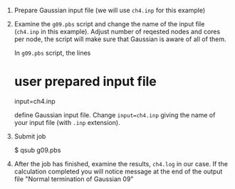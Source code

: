1. Prepare Gaussian input file (we will use `ch4.inp` for this example)

2. Examine the `g09.pbs` script and change the name of the input file 
   (`ch4.inp` in this example). Adjust number of reqested nodes and cores
   per node, the script will make sure that Gaussian is aware of all 
   of them.

   In `g09.pbs` script, the lines 

      # user prepared input file
      input=ch4.inp

   define Gaussian input file. Change `input=ch4.inp` giving the
   name of your input file (with `.inp` extension).

3. Submit job

      $ qsub g09.pbs

4. After the job has finished, examine the results, `ch4.log` in our case.
   If the calculation completed you will notice message at the end 
   of the output file "Normal termination of Gaussian 09"
